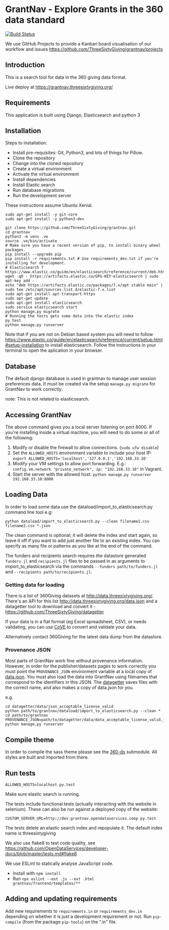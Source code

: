 GrantNav - Explore Grants in the 360 data standard
==================================================

[![Build Status](https://travis-ci.com/ThreeSixtyGiving/grantnav.svg?branch=master)](https://travis-ci.com/ThreeSixtyGiving/grantnav)

We use GitHub Projects to provide a Kanban board visualisation of our workflow and issues https://github.com/ThreeSixtyGiving/grantnav/projects

Introduction
------------

This is a search tool for data in the 360 giving data format.

Live deploy at https://grantnav.threesixtygiving.org/

Requirements
------------
This application is built using Django, Elasticsearch and python 3

Installation
------------
Steps to installation:

* Install pre-requisites: Git, Python3, and lots of things for Pillow.
* Clone the repository
* Change into the cloned repository
* Create a virtual environment
* Activate the virtual environment
* Install dependencies
* Install Elastic search
* Run database migrations
* Run the development server

These instructions assume Ubuntu Xenial.

```
sudo apt-get install -y git-core
sudo apt-get install -y python3-dev

git clone https://github.com/ThreeSixtyGiving/grantnav.git
cd grantnav
python3 -m venv .ve
source .ve/bin/activate
# Make sure you have a recent version of pip, to install binary wheel packages.
pip install --upgrade pip
pip install -r requirements.txt # Use requirements_dev.txt if you're installing for development.
# Elasticsearch 7 https://www.elastic.co/guide/en/elasticsearch/reference/current/deb.html
wget -qO - https://artifacts.elastic.co/GPG-KEY-elasticsearch | sudo apt-key add -
echo "deb https://artifacts.elastic.co/packages/7.x/apt stable main" | sudo tee /etc/apt/sources.list.d/elastic-7.x.list
sudo apt-get install apt-transport-https
sudo apt-get update
sudo apt-get install elasticsearch
sudo service elasticsearch start
python manage.py migrate
# Running the tests gets some data into the elastic index
py.test
python manage.py runserver
```

Note that if you are not on Debian based system you will need to follow https://www.elastic.co/guide/en/elasticsearch/reference/current/setup.html#setup-installation to install elasticsearch.
Follow the instructions in your terminal to open the aplication in your browser.

## Database

The default django database is used in grantnav to manage user session preferences data. It must be created via the setup `manage.py migrate` for GrantNav to work correctly.

note: This is not related to elasticsearch.

Accessing GrantNav
------------------

The above command gives you a local server listening on port 8000. If you're installing inside a virtual machine, you will need to do some or all of the following:

1. Modify or disable the firewall to allow connections. (`sudo ufw disable`)
2. Set the `ALLOWED_HOSTS` environment variable to include your host IP: `export ALLOWED_HOSTS='localhost','127.0.0.1','192.168.33.10'`
3. Modify your VM settings to allow port forwarding. E.g.: `config.vm.network "private_network", ip: "192.168.33.10"` in Vagrant.
4. Start the server with the allowed host: `python manage.py runserver 192.168.33.10:8000`


Loading Data
------------

In order to load some data use the dataload/import_to_elasticsearch.py command line tool e.g:

`python dataload/import_to_elasticsearch.py --clean filename1.csv filename2.csv *.json`

The clean command is optional; it will delete the index and start again, so leave it off if you want to add just another file to an existing index.
You can specify as many file or patterns as you like at the end of the command.

The funders and recipients search requires the datastore generated `funders.jl` and `recipients.jl` files to be passed in as arguments to import_to_elasticsearch via the commands `--funders path/to/funders.jl` and `--recipients path/to/recipients.jl`.

### Getting data for loading

There is a list of 360Giving datasets at http://data.threesixtygiving.org/. There's an API for this list http://data.threesixtygiving.org/data.json and a datagetter tool to download and convert it -  https://github.com/ThreeSixtyGiving/datagetter

If your data is in a flat format (eg Excel spreadsheet, CSV), or needs validating, you can use [CoVE](http://cove.opendataservices.coop/360/) to convert and validate your data.

Alternatively contact 360Giving for the latest data dump from the datastore.
### Provenance JSON

Most parts of GrantNav work fine without provenance information. However, in order for the publisher/datasets pages to work correctly you must point the `PROVENANCE_JSON` environment variable at a local copy of [data.json](http://data.threesixtygiving.org/data.json). You must also load the data into GrantNav using filenames that correspond to the identifiers in this JSON. The [datagetter](https://github.com/ThreeSixtyGiving/datagetter) saves files with the correct name, and also makes a copy of data.json for you.

e.g.

```
cd datagetter/data/json_acceptable_license_valid
python path/to/grantnav/dataload/import_to_elasticsearch.py --clean *
cd path/to/grantnav
PROVENANCE_JSON=path/to/datagetter/data/data_acceptable_license_valid.json python manage.py runserver
```


Compile theme
-------------

In order to compile the sass theme please see the [360-ds](https://github.com/ThreeSixtyGiving/360-ds) submodule. All styles are built and imported from there.


Run tests
------------

```
ALLOWED_HOSTS=localhost py.test
```

Make sure elastic search is running.

The tests include functional tests (actually interacting with the website in selenium). These can also be run against a deployed copy of the website:

```
CUSTOM_SERVER_URL=http://dev.grantnav.opendataservices.coop py.test
```

The tests delete an elastic search index and repopulate it.  The default index name is threesixtygiving

We also use flake8 to test code quality, see https://github.com/OpenDataServices/developer-docs/blob/master/tests.md#flake8

We use ESLint to statically analyse JavaScript code.
+ Install with `npm install`
+ Run `npx eslint --ext .js --ext .html grantnav/frontend/templates/**`


Adding and updating requirements
--------------------------------

Add new requirements to ``requirements.in`` or ``requirements_dev.in`` depending on whether it is just a development requirement or not. Run `pip-compile` (from the package `pip-tools`) on the ".in" file.

